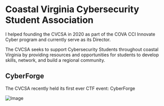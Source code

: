 # Coastal Virginia Cybersecurity Student Association

I helped founding the CVCSA in 2020 as part of the COVA CCI Innovate Cyber program and currently serve as its Director.

The CVCSA seeks to support Cybersecurity Students throughout coastal Virginia by providing resources and opportunities for students to develop skills, network, and build a regional community.

## CyberForge

The CVCSA recently held its first ever CTF event: CyberForge

![Image](https://github.com/jmrweb/jmrweb.github.io/assets/images/cyberforge-group2.jpg)
